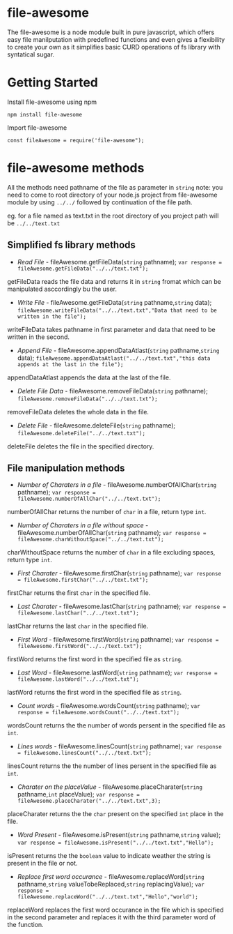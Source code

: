 # file-awesome

The file-awesome is a node module built in pure javascript, which offers easy file manilputation with predefined functions and even gives a flexibility to create your own as it simplifies basic CURD operations of fs library with syntatical sugar.

# Getting Started

Install file-awesome using npm

`npm install file-awesome`

Import file-awesome

`const fileAwesome = require('file-awesome");`

# file-awesome methods

All the methods need pathname of the file as parameter in `string` note: you need to come to root directory of your node.js project from file-awesome module by using `../../` followed by continuation of the file path.

eg. for a file named as text.txt in the root directory of you project path will be `../../text.txt`

## Simplified fs library methods

* *Read File* - fileAwesome.getFileData(`string` pathname);
`var response = fileAwesome.getFileData("../../text.txt");`

getFileData reads the file data and returns it in `string` fromat which can be manipulated asccordingly bu the user. 

* *Write File* - fileAwesome.getFileData(`string` pathname,`string` data);
`fileAwesome.writeFileData("../../text.txt","Data that need to be written in the file");`

writeFileData takes pathname in first parameter and data that need to be written in the second.

* *Append File* - fileAwesome.appendDataAtlast(`string` pathname,`string` data);
`fileAwesome.appendDataAtlast("../../text.txt","this data appends at the last in the file");`

appendDataAtlast appends the data at the last of the file.

* *Delete File Data* - fileAwesome.removeFileData(`string` pathname);
`fileAwesome.removeFileData("../../text.txt");`

removeFileData deletes the whole data in the file.

* *Delete File* - fileAwesome.deleteFile(`string` pathname);
`fileAwesome.deleteFile("../../text.txt");`

deleteFile deletes the file in the specified directory.

## File manipulation methods

* *Number of Charaters in a file* - fileAwesome.numberOfAllChar(`string` pathname);
`var response = fileAwesome.numberOfAllChar("../../text.txt");`

numberOfAllChar returns the number of `char` in a file, return type `int`.

* *Number of Charaters in a file without space* - fileAwesome.numberOfAllChar(`string` pathname);
`var response = fileAwesome.charWithoutSpace("../../text.txt");`

charWithoutSpace returns the number of `char` in a file excluding spaces, return type `int`.

* *First Charater* - fileAwesome.firstChar(`string` pathname);
`var response = fileAwesome.firstChar("../../text.txt");`

firstChar returns the first `char` in the specified file.

* *Last Charater* - fileAwesome.lastChar(`string` pathname);
`var response = fileAwesome.lastChar("../../text.txt");`

lastChar returns the last `char` in the specified file.

* *First Word* - fileAwesome.firstWord(`string` pathname);
`var response = fileAwesome.firstWord("../../text.txt");`

firstWord returns the first word in the specified file as `string`.

* *Last Word* - fileAwesome.lastWord(`string` pathname);
`var response = fileAwesome.lastWord("../../text.txt");`

lastWord returns the first word in the specified file as `string`.

* *Count words* - fileAwesome.wordsCount(`string` pathname);
`var response = fileAwesome.wordsCount("../../text.txt");`

wordsCount returns the the number of words persent in the specified file as `int`.

* *Lines words* - fileAwesome.linesCount(`string` pathname);
`var response = fileAwesome.linesCount("../../text.txt");`

linesCount returns the the number of lines persent in the specified file as `int`.


* *Charater on the placeValue* - fileAwesome.placeCharater(`string` pathname,`int` placeValue);
`var response = fileAwesome.placeCharater("../../text.txt",3);`

placeCharater returns the the `char` present on the specified `int` place in the file.

* *Word Present* - fileAwesome.isPresent(`string` pathname,`string` value);
`var response = fileAwesome.isPresent("../../text.txt","Hello");`

isPresent returns the the `boolean` value to indicate weather the string is present in the file or not.

* *Replace first word occurance* - fileAwesome.replaceWord(`string` pathname,`string` valueTobeReplaced,`string` replacingValue);
`var response = fileAwesome.replaceWord("../../text.txt","Hello","world");`

replaceWord replaces the first word occurance in the file which is specified in the second parameter and replaces it with the third parameter word of the function.
